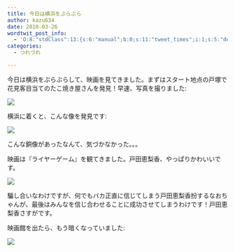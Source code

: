 ```yaml
---
title: 今日は横浜をぶらぶら
author: kazu634
date: 2010-03-26
wordtwit_post_info:
  - 'O:8:"stdClass":13:{s:6:"manual";b:0;s:11:"tweet_times";i:1;s:5:"delay";i:0;s:7:"enabled";i:1;s:10:"separation";s:2:"60";s:7:"version";s:3:"3.7";s:14:"tweet_template";b:0;s:6:"status";i:2;s:6:"result";a:0:{}s:13:"tweet_counter";i:2;s:13:"tweet_log_ids";a:1:{i:0;i:5187;}s:9:"hash_tags";a:0:{}s:8:"accounts";a:1:{i:0;s:7:"kazu634";}}'
categories:
  - つれづれ

---
```

<div class="section">
<p>
    今日は横浜をぶらぶらして、映画を見てきました。まずはスタート地点の戸塚で花見客目当てのたこ焼き屋さんを発見！早速、写真を撮りました:
</p>
  
<p>
<center>
</center>
</p>
  
<p>
<a href="http://flickr.com/photos/42332031@N02/4464771160/" onclick="__gaTracker('send', 'event', 'outbound-article', 'http://flickr.com/photos/42332031@N02/4464771160/', '');" title="Takoyaki-ya"><img src="http://farm3.static.flickr.com/2794/4464771160_076c9a7ae0.jpg" /></a>
</p></p> 
  
<p>
    横浜に着くと、こんな像を発見です:
</p>
  
<p>
<center>
</center>
</p>
  
<p>
<a href="http://flickr.com/photos/42332031@N02/4464771436/" onclick="__gaTracker('send', 'event', 'outbound-article', 'http://flickr.com/photos/42332031@N02/4464771436/', '');" title="A statue at Yokohama"><img src="http://farm3.static.flickr.com/2696/4464771436_33ce895d1b.jpg" /></a>
</p></p> 
  
<p>
    こんな銅像があったなんて、気づかなかった。。。
</p>
  
<p>
    映画は『ライヤーゲーム』を観てきました。戸田恵梨香、やっぱりかわいいです。
</p>
  
<p>
<center>
</center>
</p>
  
<p>
<a href="http://flickr.com/photos/42332031@N02/4464860586/" onclick="__gaTracker('send', 'event', 'outbound-article', 'http://flickr.com/photos/42332031@N02/4464860586/', '');" title="Liar Game"><img src="http://farm5.static.flickr.com/4001/4464860586_4c027d9d89.jpg" /></a>
</p></p> 
  
<p>
    騙し合いなわけですが、何でもバカ正直に信じてしまう戸田恵梨香扮するなおちゃんが、最後はみんなを信じ合わせることに成功させてしまうわけです！戸田恵梨香さすがです。
</p>
  
<p>
    映画館を出たら、もう暗くなっていました:
</p>
  
<p>
<center>
</center>
</p>
  
<p>
<a href="http://flickr.com/photos/42332031@N02/4464771720/" onclick="__gaTracker('send', 'event', 'outbound-article', 'http://flickr.com/photos/42332031@N02/4464771720/', '');" title="Yokohama at night"><img src="http://farm5.static.flickr.com/4004/4464771720_3da1797471.jpg" /></a>
</p></p>
</div>
